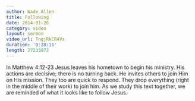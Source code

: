 ```yaml
---
author: Wade Allen
title: Following
date: 2014-01-26
category: video
layout: sermon
video_url: TngjRkCR4Vs
duration: '0:28:11'
length: 27233872
---
```


In Matthew 4:12-23 Jesus leaves his hometown to begin his ministry. His actions are decisive; there is no turning back. He invites others to join Him on His mission. They too are quick to respond. They drop everything (right in the middle of their work) to join him. As we study this text together, we are reminded of what it looks like to follow Jesus.
